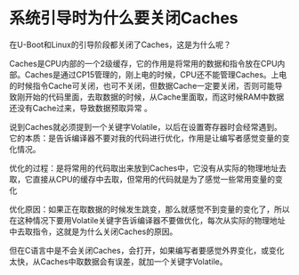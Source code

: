 # 系统引导时为什么要关闭Caches

在U-Boot和Linux的引导阶段都关闭了Caches，这是为什么呢？

Caches是CPU内部的一个2级缓存，它的作用是将常用的数据和指令放在CPU内部。Caches是通过CP15管理的，刚上电的时候，CPU还不能管理Caches。上电的时候指令Cache可关闭，也可不关闭，但数据Cache一定要关闭，否则可能导致刚开始的代码里面，去取数据的时候，从Cache里面取，而这时候RAM中数据还没有Cache过来，导致数据预取异常 。

说到Caches就必须提到一个关键字Volatile，以后在设置寄存器时会经常遇到。它的本质：是告诉编译器不要对我的代码进行优化，作用是让编写者感觉变量的变化情况。

优化的过程：是将常用的代码取出来放到Caches中，它没有从实际的物理地址去取，它直接从CPU的缓存中去取，但常用的代码就是为了感觉一些常用变量的变化

优化原因：如果正在取数据的时候发生跳变，那么就感觉不到变量的变化了，所以在这种情况下要用Volatile关键字告诉编译器不要做优化，每次从实际的物理地址中去取指令，这就是为什么关闭Caches的原因。

但在C语言中是不会关闭Caches，会打开，如果编写者要感觉外界变化，或变化太快，从Caches中取数据会有误差，就加一个关键字Volatile。
